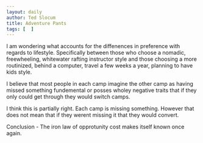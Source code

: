 ```yaml
---
layout: daily
author: Ted Slocum
title: Adventure Pants
tags: [  ]
---
```


I am wondering what accounts for the diffenences in preference with regards to lifestyle. Specifically between those who choose a nomadic, freewheeling, whitewater rafting instructor style and those choosing a more routinized, behind a computer, travel a few weeks a year, planning to have kids style. 

I believe that most people in each camp imagine the other camp as having missed something fundemental or posses wholey negative traits that if they only could get through they would switch camps. 

I think this is partially right. Each camp is missing something. However that does not mean that if they werent missing it that they would convert. 

Conclusion - The iron law of opprotunity cost makes itself known once again.
